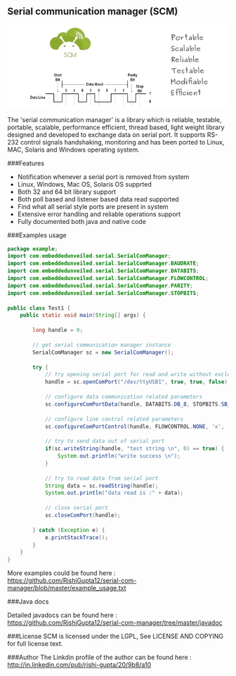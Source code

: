 Serial communication manager (SCM)
-----------------------------------

![scm](images/scm.jpg "scm")

The 'serial communication manager' is a library which is reliable, testable, portable, scalable, performance efficient, thread based, light weight library designed and developed to exchange data on serial port. It supports RS-232 control signals handshaking, monitoring and has been ported to Linux, MAC, Solaris and Windows operating system.

###Features
- Notification whenever a serial port is removed from system
- Linux, Windows, Mac OS, Solaris OS supprted
- Both 32 and 64 bit library support
- Both poll based and listener based data read supported
- Find what all serial style ports are present in system
- Extensive error handling and reliable operations support
- Fully documented both java and native code

###Examples usage
```java
package example;
import com.embeddedunveiled.serial.SerialComManager;
import com.embeddedunveiled.serial.SerialComManager.BAUDRATE;
import com.embeddedunveiled.serial.SerialComManager.DATABITS;
import com.embeddedunveiled.serial.SerialComManager.FLOWCONTROL;
import com.embeddedunveiled.serial.SerialComManager.PARITY;
import com.embeddedunveiled.serial.SerialComManager.STOPBITS;

public class Test1 {
	public static void main(String[] args) {
	
		long handle = 0;
		
		// get serial communication manager instance
		SerialComManager sc = new SerialComManager();
		
		try {
			// try opening serial port for read and write without exclusive ownership
			handle = sc.openComPort("/dev/ttyUSB1", true, true, false);
			
			// configure data communication related parameters
			sc.configureComPortData(handle, DATABITS.DB_8, STOPBITS.SB_1, PARITY.P_NONE, BAUDRATE.B115200, 0);
			
			// configure line control related parameters
			sc.configureComPortControl(handle, FLOWCONTROL.NONE, 'x', 'x', false, false);
			
			// try to send data out of serial port
			if(sc.writeString(handle, "test string \n", 0) == true) {
				System.out.println("write success \n");
			}
		
			// try to read data from serial port
			String data = sc.readString(handle);
			System.out.println("data read is :" + data);

			// close serial port
			sc.closeComPort(handle);
			
		} catch (Exception e) {
			e.printStackTrace();
		}
	}
}
```
More examples could be found here : https://github.com/RishiGupta12/serial-com-manager/blob/master/example_usage.txt

###Java docs

Detailed javadocs can be found here : https://github.com/RishiGupta12/serial-com-manager/tree/master/javadoc

###License
SCM is licensed under the LGPL, See LICENSE AND COPYING for full license text.

###Author
The Linkdin profile of the author can be found here : http://in.linkedin.com/pub/rishi-gupta/20/9b8/a10
